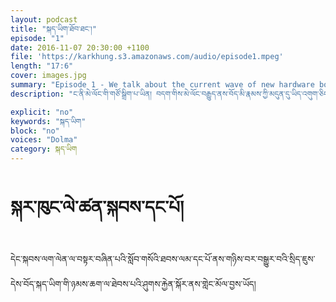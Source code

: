 ```yaml
---
layout: podcast
title: "སྐད་ཡིག་ཐོབ་ཐང་།"
episode: "1"
date: 2016-11-07 20:30:00 +1100
file: 'https://karkhung.s3.amazonaws.com/audio/episode1.mpeg'
length: "17:6"
cover: images.jpg
summary: "Episode 1 - We talk about the current wave of new hardware bought about by Google, Microsoft and Apple."
description: "ང་ནི་མེ་ལོང་གི་གཙོ་སྒྲིག་པ་ཡིན། བདག་གིས་མེ་ལོང་བརྒྱུད་ནས་བོད་མི་རྣམས་ཀྱི་མདུན་དུ་ཡིད་འགུག་ཅིང་སེམས་ཤུགས་འཕེལ་བ། བློ་སྐྱེད་ཐོབ་པ་བཅས་ཀྱི་ཁྱད་ཆོས་འཛོམས་པའི་བརྙན་ཐུང་ཁག་ཅིག་འཇོག་གི་ཡིན། བརྙན་ཐུང་འདི་དག་བརྒྱུད་ནས་བོད་མི་རྣམས་ཀྱིས་སོ་སོའི་ཉིན་རེའི་འཚོ་བའི་ནང་རང་གི་འཇིག་རྟེན་ལ་རན་པའི་ལྟ་ཚུལ་གསར་བ་དང་བློ་གྲོས་གསར་བ། ཐབས་ལམ་གསར་བ་སོགས་རྙེད་ཐུབ་པའི་རེ་བ་ཆེ། མེ་ལོང་གཙོ་སྒྲིག་པ་སྒང་དཀོན་མཆོག་ནས།" 

explicit: "no" 
keywords: "སྐད་ཡིག"
block: "no" 
voices: "Dolma"
category: སྐད་ཡིག
---
```

# སྐར་ཁུང་ལེ་ཚན་སྐབས་དང་པོ།

དེང་སྐབས་ལག་ལེན་ལ་བསྟར་བཞིན་པའི་སློབ་གསོའི་ཐབས་ལམ་དང་པོ་ནས་གཉིས་བར་བསྒྱུར་བའི་སྲིད་ཇུས་དེས་བོད་སྐད་ཡིག་གི་ཉམས་ཆག་ལ་ཐེབས་པའི་ཤུགས་རྐྱེན་སྐོར་ནས་གླེང་མོལ་བྱས་ཡོད།


<script>
(function(t,e,s,n){var o,a,c;t.SMCX=t.SMCX||[],e.getElementById(n)||(o=e.getElementsByTagName(s),a=o[o.length-1],c=e.createElement(s),c.type="text/javascript",c.async=!0,c.id=n,c.src="https://widget.surveymonkey.com/collect/website/js/tRaiETqnLgj758hTBazgdy29x2G_2BdGlF3xI1QuAwAVGlfxwo7T_2Bf9IKgzZQFxRXK.js",a.parentNode.insertBefore(c,a))})(window,document,"script","smcx-sdk");
</script>


<!-- start sw-rss-feed code --> 
<script type="text/javascript"> 
<!-- 
rssfeed_url = new Array(); 
rssfeed_url[0]="http://melhong.com/category/language/feed/";  
rssfeed_frame_width="400"; 
rssfeed_frame_height="260"; 
rssfeed_scroll="on"; 
rssfeed_scroll_step="6"; 
rssfeed_scroll_bar="on"; 
rssfeed_target="_blank"; 
rssfeed_font_size="20"; 
rssfeed_font_face="https://github.com/karkhung/karkhung.github.io/blob/master/assets/fonts/Qomolangma-Title.ttf"; 
rssfeed_border="on"; 
rssfeed_css_url=""; 
rssfeed_title="on"; 
rssfeed_title_name=""; 
rssfeed_title_bgcolor="#3366ff"; 
rssfeed_title_color="#fff"; 
rssfeed_title_bgimage=""; 
rssfeed_footer="off"; 
rssfeed_footer_name="rss feed"; 
rssfeed_footer_bgcolor="#fff"; 
rssfeed_footer_color="#333"; 
rssfeed_footer_bgimage=""; 
rssfeed_item_title_length="50"; 
rssfeed_item_title_color="#666"; 
rssfeed_item_bgcolor="#fff"; 
rssfeed_item_bgimage=""; 
rssfeed_item_border_bottom="on"; 
rssfeed_item_source_icon="on"; 
rssfeed_item_date="off"; 
rssfeed_item_description="on"; 
rssfeed_item_description_length="120"; 
rssfeed_item_description_color="#666"; 
rssfeed_item_description_link_color="#333"; 
rssfeed_item_description_tag="off"; 
rssfeed_no_items="0"; 
rssfeed_cache = "c4df8728db6f92ea65e4db811f630abb"; 
//--> 
</script> 
<script type="text/javascript" src="//feed.surfing-waves.com/js/rss-feed.js"></script> 
<!-- The link below helps keep this service FREE, and helps other people find the SW widget. Please be cool and keep it! Thanks. --> 
<div style="color:#ccc;font-size:10px; text-align:right; width:400px;"> <a href="https://surfing-waves.com" rel="noopener" target="_blank" style="color:#ccc;"></a></div> 
<!-- end sw-rss-feed code -->